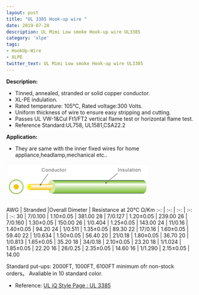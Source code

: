 ```yaml
---
layout: post
title: "UL 3385 Hook-up wire "
date: 2019-07-28
description: UL Mimi Low smoke Hook-up wire UL3385
category: 'xlpe'
tags:
- HookUp-Wire
- XLPE
twitter_text: UL Mimi Low smoke Hook-up wire UL3385
---
```


__Description:__

* Tinned, annealed, stranded or solid copper conductor.
* XL-PE indulation.
* Rated temperature: 105℃, Rated voltage:300 Volts.
* Uniform thickness of wire to ensure easy stripping and cutting.
* Passes UL VW-1&amp;Cul Ft1/FT2 vertical flame test or horizontal flame test.
* Reference Standard:UL758, UL1581,CSA22.2 </p>

__Application:__

* They are same with the inner fixed wires for home appliance,headlamp,mechanical etc.. 
<img src="/assets/images/single-conductor.jpg" alt="UL 3385" class="img-responsive" />


AWG | Stranded |Overall Dimeter | Resistance at 20℃ Ω/Km
:-: | :-: |  :-: |  :-: |  :-: 
30 | 7/0.100 | 1.10±0.05 | 381.00
28 | 7/0.127 | 1.20±0.05 | 239.00
26 | 7/0.160 | 1.30±0.05 | 150.00
26 | 1/0.404 | 1.25±0.05 | 143.00
24 | 11/0.16 | 1.40±0.05 | 94.20
24 | 1/0.511 | 1.35±0.05 | 89.30
22 | 17/0.16 | 1.60±0.05 | 59.40
22 | 1/0.634 | 1.50±0.05 | 56.40
20 | 21/0.18 | 1.80±0.05 | 36.70
20 | 1/0.813 | 1.65±0.05 | 35.20
18 | 34/0.18 | 2.10±0.05 | 23.20
18 | 1/1.024 | 1.85±0.05 | 22.20
16 | 26/0.25 | 2.35±0.05 | 14.60
16 | 1/1.290 | 2.15±0.05 | 14.00


Standard put-ups: 2000FT, 1000FT, 6100FT minimum ofr non-stock orders。
Avaliable in 10 standard color. 

* Reference: [UL iQ Style Page : UL 3385 ](http://iq.ul.com/awm/stylepage.aspx?Style=3385)


